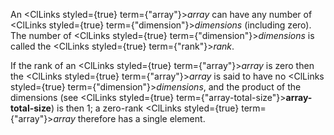  



An <ClLinks styled={true} term={"array"}><i>array</i></ClLinks> can have any number of <ClLinks styled={true} term={"dimension"}><i>dimensions</i></ClLinks> (including zero). The number of <ClLinks styled={true} term={"dimension"}><i>dimensions</i></ClLinks> is called the <ClLinks styled={true} term={"rank"}><i>rank</i></ClLinks>. 



If the rank of an <ClLinks styled={true} term={"array"}><i>array</i></ClLinks> is zero then the <ClLinks styled={true} term={"array"}><i>array</i></ClLinks> is said to have no <ClLinks styled={true} term={"dimension"}><i>dimensions</i></ClLinks>, and the product of the dimensions (see <ClLinks styled={true} term={"array-total-size"}><b>array-total-size</b></ClLinks>) is then 1; a zero-rank <ClLinks styled={true} term={"array"}><i>array</i></ClLinks> therefore has a single element. 



